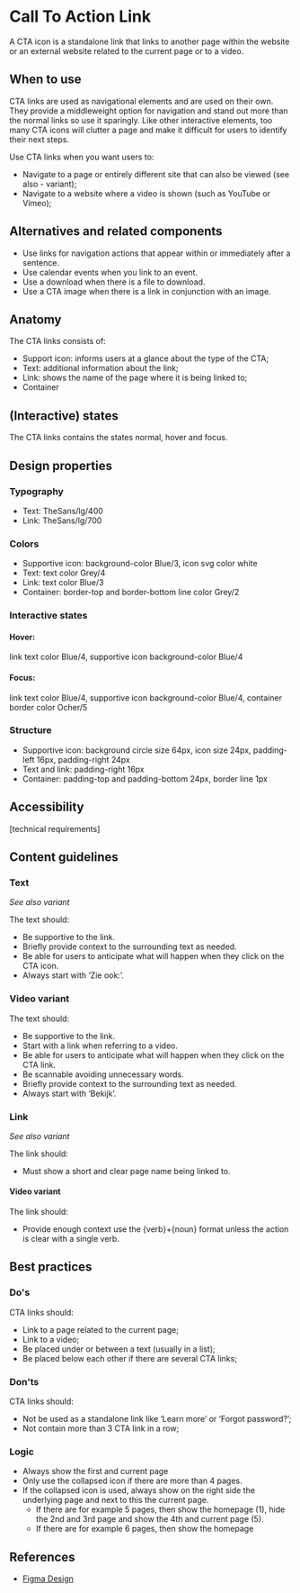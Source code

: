 # Call To Action Link

A CTA icon is a standalone link that links to another page within the website or an external website related to the current page or to a video.

## When to use

CTA links are used as navigational elements and are used on their own. They provide a middleweight option for navigation and stand out more than the normal links so use it sparingly. Like other interactive elements, too many CTA icons will clutter a page and make it difficult for users to identify their next steps.

Use CTA links when you want users to:

- Navigate to a page or entirely different site that can also be viewed (see also - variant);
- Navigate to a website where a video is shown (such as YouTube or Vimeo);

## Alternatives and related components

- Use links for navigation actions that appear within or immediately after a sentence.
- Use calendar events when you link to an event.
- Use a download when there is a file to download.
- Use a CTA image when there is a link in conjunction with an image.

## Anatomy

The CTA links consists of:

- Support icon: informs users at a glance about the type of the CTA;
- Text: additional information about the link;
- Link: shows the name of the page where it is being linked to;
- Container

## (Interactive) states

The CTA links contains the states normal, hover and focus.

## Design properties

### Typography

- Text: TheSans/lg/400
- Link: TheSans/lg/700

### Colors

- Supportive icon: background-color Blue/3, icon svg color white
- Text: text color Grey/4
- Link: text color Blue/3
- Container: border-top and border-bottom line color Grey/2

### Interactive states

#### Hover:

link text color Blue/4, supportive icon background-color Blue/4

#### Focus:

link text color Blue/4, supportive icon background-color Blue/4, container border color Ocher/5

### Structure

- Supportive icon: background circle size 64px, icon size 24px, padding-left 16px, padding-right 24px
- Text and link: padding-right 16px
- Container: padding-top and padding-bottom 24px, border line 1px

## Accessibility

[technical requirements]

## Content guidelines

### Text

_See also variant_

The text should:

- Be supportive to the link.
- Briefly provide context to the surrounding text as needed.
- Be able for users to anticipate what will happen when they click on the CTA icon.
- Always start with ‘Zie ook:’.

### Video variant

The text should:

- Be supportive to the link.
- Start with a link when referring to a video.
- Be able for users to anticipate what will happen when they click on the CTA link.
- Be scannable avoiding unnecessary words.
- Briefly provide context to the surrounding text as needed.
- Always start with ‘Bekijk’.

### Link

_See also variant_

The link should:

- Must show a short and clear page name being linked to.

#### Video variant

The link should:

- Provide enough context use the {verb}+{noun} format unless the action is clear with a single verb.

## Best practices

### Do's

CTA links should:

- Link to a page related to the current page;
- Link to a video;
- Be placed under or between a text (usually in a list);
- Be placed below each other if there are several CTA links;

### Don'ts

CTA links should:

- Not be used as a standalone link like ‘Learn more’ or ‘Forgot password?’;
- Not contain more than 3 CTA link in a row;

### Logic

- Always show the first and current page
- Only use the collapsed icon if there are more than 4 pages.
- If the collapsed icon is used, always show on the right side the underlying page and next to this the current page.
  - If there are for example 5 pages, then show the homepage (1), hide the 2nd and 3rd page and show the 4th and current page (5).
  - If there are for example 6 pages, then show the homepage

## References

- [Figma Design](https://www.figma.com/file/JpoY3waVoQGlLQzQXTL9nn/Design-System---Gemeente-Den-Haag?node-id=8105%3A21885)
